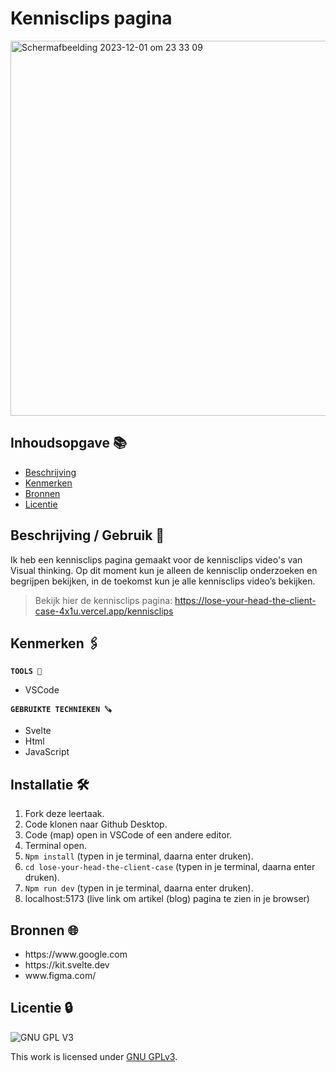 
# Kennisclips pagina
<img width="600" alt="Scherm­afbeelding 2023-12-01 om 23 33 09" src="https://github.com/Nazneen05x/lose-your-head-visual-thinking/assets/112861261/374e1b83-d3ac-4aac-9245-7a98608b1623">



## Inhoudsopgave 📚

* [Beschrijving](#beschrijving)
* [Kenmerken](#kenmerken)
* [Bronnen](#bronnen)
* [Licentie](#licentie)

## Beschrijving / Gebruik 📃

Ik heb een kennisclips pagina gemaakt voor de kennisclips video's van Visual thinking. Op dit moment kun je alleen de kennisclip onderzoeken en begrijpen bekijken, in de toekomst kun je alle kennisclips video’s bekijken.

> Bekijk hier de kennisclips pagina: https://lose-your-head-the-client-case-4x1u.vercel.app/kennisclips

## Kenmerken 🖇️

<strong>`TOOLS 🧰`</strong>
<ul>
<li>VSCode</li>
 </ul>

<strong>`GEBRUIKTE TECHNIEKEN 🪚`</strong>
<ul>
<li>Svelte</li>
<li>Html</li>
<li>JavaScript</li>
</ul>

## Installatie 🛠️


1. Fork deze leertaak.
2. Code klonen naar Github Desktop.
3. Code (map) open in VSCode of een andere editor.
4. Terminal open.
5. `Npm install` (typen in je terminal, daarna enter druken).
6.  `cd lose-your-head-the-client-case` (typen in je terminal, daarna enter druken).
7. `Npm run dev` (typen in je terminal, daarna enter druken).
8. localhost:5173 (live link om artikel (blog) pagina te zien in je browser)


## Bronnen 🌐


<ul>
<li>https://www.google.com</li>
<li>https://kit.svelte.dev</li>
 <li>www.figma.com/</li>
</ul>


## Licentie 🔒

![GNU GPL V3](https://www.gnu.org/graphics/gplv3-127x51.png)

This work is licensed under [GNU GPLv3](./LICENSE).
